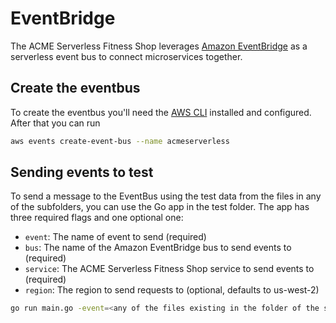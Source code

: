 # EventBridge

The ACME Serverless Fitness Shop leverages [Amazon EventBridge](https://aws.amazon.com/eventbridge/) as a serverless event bus to connect microservices together.

## Create the eventbus

To create the eventbus you'll need the [AWS CLI](https://docs.aws.amazon.com/cli/latest/userguide/cli-chap-install.html) installed and configured. After that you can run

```bash
aws events create-event-bus --name acmeserverless
```

## Sending events to test

To send a message to the EventBus using the test data from the files in any of the subfolders, you can use the Go app in the test folder. The app has three required flags and one optional one:

* `event`: The name of event to send (required)
* `bus`: The name of the Amazon EventBridge bus to send events to (required)
* `service`: The ACME Serverless Fitness Shop service to send events to (required)
* `region`: The region to send requests to (optional, defaults to us-west-2)

```bash
go run main.go -event=<any of the files existing in the folder of the specific service> -bus=<name of the custom bus> -service=<name of the service>
```
